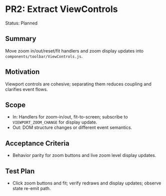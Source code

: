 # PR2: Extract ViewControls

Status: Planned

## Summary
Move zoom in/out/reset/fit handlers and zoom display updates into `components/toolbar/ViewControls.js`.

## Motivation
Viewport controls are cohesive; separating them reduces coupling and clarifies event flows.

## Scope
- In: Handlers for zoom-in/out, fit-to-screen; subscribe to `VIEWPORT_ZOOM_CHANGE` for display update.
- Out: DOM structure changes or different event semantics.

## Acceptance Criteria
- Behavior parity for zoom buttons and live zoom level display updates.

## Test Plan
- Click zoom buttons and fit; verify redraws and display updates; observe state re-emit path.

